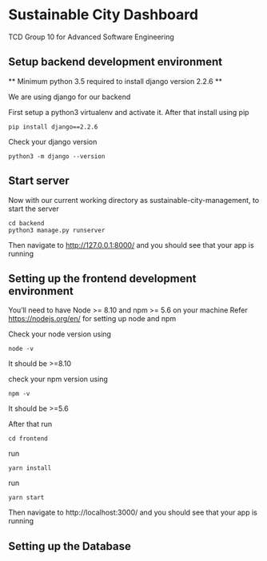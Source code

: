 # Sustainable City Dashboard
TCD Group 10 for Advanced Software Engineering

## Setup backend development environment
** Minimum python 3.5 required to install django version 2.2.6 **

We are using django for our backend

First setup a python3 virtualenv and activate it. After that install using pip
```
pip install django==2.2.6
```

Check your django version
```
python3 -m django --version
```
## Start server

Now with our current working directory as sustainable-city-management, to start the server
```
cd backend
python3 manage.py runserver
```

Then navigate to http://127.0.0.1:8000/ and you should see that your app is running

## Setting up the frontend development environment

You’ll need to have Node >= 8.10 and npm >= 5.6 on your machine
Refer https://nodejs.org/en/ for setting up node and npm

Check your node version using
```
node -v
```
It should be >=8.10

check your npm version using
```
npm -v
```
It should be >=5.6

After that run
```
cd frontend
```
run
```
yarn install
```

run
```
yarn start
```

Then navigate to http://localhost:3000/ and you should see that your app is running

## Setting up the Database

